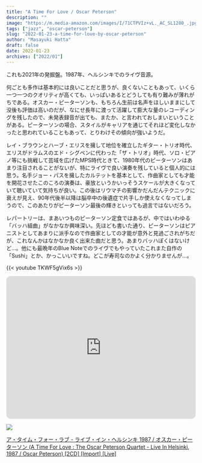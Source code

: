 ```yaml
---
title: "A Time For Love / Oscar Peterson"
description: ""
image: "https://m.media-amazon.com/images/I/71CTPVIz+vL._AC_SL1280_.jpg"
tags: ["jazz", "oscar-peterson"]
slug: "2022-01-23-a-time-for-love-by-oscar-peterson"
author: "Masayuki Hatta"
draft: false
date: 2022-01-23
archives: ["2022/01"]
---
```


これも2021年の発掘盤。1987年、ヘルシンキでのライヴ音源。

何ごとも多作は基本的には良いことだと思うが、良くないこともあって、いくら一つ一つのクオリティが高くても、いっぱいあるとどうしても有り難みが薄れがちである。オスカー・ピーターソンも、もちろん生前は名声をほしいままにして没後も評価は高いのだが、なにせ長年に渡って活躍して膨大な量のレコーディングを残したので、未発表録音が出ても、またか、と言われておしまいということがある。ピーターソンの場合、スタイルがキャリアを通じてそれほど変化しなかったと思われていることもあって、とりわけその傾向が強いようだ。

レイ・ブラウンとハーブ・エリスを擁して地位を確立したギター・トリオ時代、エリスがドラムスのエド・シグペンに代わった「ザ・トリオ」時代、ソロ・ピアノ等にも挑戦して芸域を広げたMPS時代ときて、1980年代のピーターソンはあまり注目されることがないが、特にライヴで良い演奏を残していると個人的には思う。名手ジョー・パスを擁したカルテットを基本として、作曲家としても才能を開花させたこのころの演奏は、豪放というかいっそうスケールが大きくなっていて聴いていて気持ちが良い。この後はリウマチの影響かだんだんテクニックに衰えが見え、90年代後半以降は脳卒中の後遺症で片手しか使えなくなってしまうので、このあたりがピーターソン最後の輝きといっても過言ではないだろう。

レパートリーは、まあいつものピーターソン定食ではあるが、中ではいわゆる「バッハ組曲」がなかなか興味深い。先ほども書いた通り、ピーターソンはピアニストとしてあまりに派手なので作曲家としての才能が意外と見過ごされがちだが、これなんかはなかなか良く出来た曲だと思う。あまりバッハぽくはないけど…。他にも最晩年のBlue Noteでのライヴでもやっていたこれまた自作の「Sushi」とか、かっこいいですね。どこが寿司なのかよく分かりませんが…。

{{< youtube TKWF5gVix6s >}}

<iframe style="border-radius:12px" src="https://open.spotify.com/embed/album/6y4YWMECoholhbDJbmdyVB?utm_source=generator&theme=0" width="100%" height="380" frameBorder="0" allowfullscreen="" allow="autoplay; clipboard-write; encrypted-media; fullscreen; picture-in-picture"></iframe>

<p><a href="https://www.amazon.co.jp/%E3%82%A2%E3%83%BB%E3%82%BF%E3%82%A4%E3%83%A0%E3%83%BB%E3%83%95%E3%82%A9%E3%83%BC%E3%83%BB%E3%83%A9%E3%83%96-%E3%83%A9%E3%82%A4%E3%83%96%E3%83%BB%E3%82%A4%E3%83%B3%E3%83%BB%E3%83%98%E3%83%AB%E3%82%B7%E3%83%B3%E3%82%AD-%E3%82%AA%E3%82%B9%E3%82%AB%E3%83%BC%E3%83%BB%E3%83%94%E3%83%BC%E3%82%BF%E3%83%BC%E3%82%BD%E3%83%B3-Peterson-Helsinki/dp/B09KGQ5QNW?&linkCode=li2&tag=myhumangetsme-22&linkId=4214015203436d42c32a939924a90d4b&language=ja_JP&ref_=as_li_ss_il" target="_blank" rel="nofollow"><img border="0" src="//ws-fe.amazon-adsystem.com/widgets/q?_encoding=UTF8&ASIN=B09KGQ5QNW&Format= _SL500_&ID=AsinImage&MarketPlace=JP&ServiceVersion=20070822&WS=1&tag=myhumangetsme-22&language=ja_JP" ></a><img src="https://ir-jp.amazon-adsystem.com/e/ir?t=myhumangetsme-22&language=ja_JP&l=li2&o=9&a=B09KGQ5QNW" width="1" height="1" border="0" alt="" style="border:none !important; margin:0px !important;" /></p> <p><a href="https://www.amazon.co.jp/%E3%82%A2%E3%83%BB%E3%82%BF%E3%82%A4%E3%83%A0%E3%83%BB%E3%83%95%E3%82%A9%E3%83%BC%E3%83%BB%E3%83%A9%E3%83%96-%E3%83%A9%E3%82%A4%E3%83%96%E3%83%BB%E3%82%A4%E3%83%B3%E3%83%BB%E3%83%98%E3%83%AB%E3%82%B7%E3%83%B3%E3%82%AD-%E3%82%AA%E3%82%B9%E3%82%AB%E3%83%BC%E3%83%BB%E3%83%94%E3%83%BC%E3%82%BF%E3%83%BC%E3%82%BD%E3%83%B3-Peterson-Helsinki/dp/B09KGQ5QNW?&linkCode=li2&tag=myhumangetsme-22&linkId=4214015203436d42c32a939924a90d4b&language=ja_JP&ref_=as_li_ss_il" target="_blank" rel="nofollow">ア・タイム・フォー・ラブ - ライブ・イン・ヘルシンキ 1987 / オスカー・ピーターソン (A Time For Love : The Oscar Peterson Quartet - Live In Helsinki, 1987 / Oscar Peterson) [2CD] [Import] [Live]</a></p>
